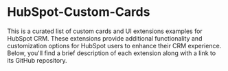 # HubSpot-Custom-Cards
This is a curated list of custom cards and UI extensions examples for HubSpot CRM. These extensions provide additional functionality and customization options for HubSpot users to enhance their CRM experience. Below, you'll find a brief description of each extension along with a link to its GitHub repository.
